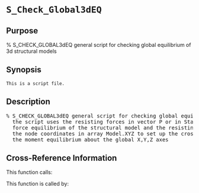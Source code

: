 
<!-- <a name="_top"></a>
<div><a href="../../_index.md">Home</a> &gt;  <a href="#">latest</a> &gt; <a href="_index.md">Solution_Scripts</a> &gt; S_Check_Global3dEQ.m</div> -->

<!--<table width="100%"><tr><td align="left"><a href="../../_index.md"><img alt="<" border="0" src="../../left.png">&nbsp;Master index</a></td>
<td align="right"><a href="_index.md">Index for latest\Solution_Scripts&nbsp;<img alt=">" border="0" src="../../right.png"></a></td></tr></table>-->
# `S_Check_Global3dEQ`
<!-- <h1>S_Check_Global3dEQ
</h1> -->

## <a name="_name"></a>Purpose

<!-- <h2 id="purpose"><a name="_name"></a>Purpose</h2> -->

% S_CHECK_GLOBAL3dEQ general script for checking global equilibrium of 3d structural models

<!-- <div class="box"><strong>% S_CHECK_GLOBAL3dEQ general script for checking global equilibrium of 3d structural models</strong></div> -->

## <a name="_synopsis"></a>Synopsis

`This is a script file.` 
## <a name="_description"></a>Description

<pre class="comment">% S_CHECK_GLOBAL3dEQ general script for checking global equilibrium of 3d structural models
  the script uses the resisting forces in vector P or in State.Pr for checking the global
  force equilibrium of the structural model and the resisting forces along with
  the node coordinates in array Model.XYZ to set up the cross products for checking
  the moment equilibrium about the global X,Y,Z axes</pre>
<!-- <div class="fragment"><pre class="comment">% S_CHECK_GLOBAL3dEQ general script for checking global equilibrium of 3d structural models
  the script uses the resisting forces in vector P or in State.Pr for checking the global
  force equilibrium of the structural model and the resisting forces along with
  the node coordinates in array Model.XYZ to set up the cross products for checking
  the moment equilibrium about the global X,Y,Z axes</pre></div> -->

<!-- crossreference -->
## <a name="_cross"></a>Cross-Reference Information

This function calls:
<ul style="list-style-image:url(../../matlabicon.gif)">
</ul>
This function is called by:
<ul style="list-style-image:url(../../matlabicon.gif)">
</ul>
<!-- crossreference -->




<!-- <hr><address>Generated on Thu 28-Jan-2021 18:22:44 by <strong><a href="http://www.artefact.tk/software/matlab/m2html/" title="Matlab Documentation in HTML">m2html</a></strong> &copy; 2005</address> -->